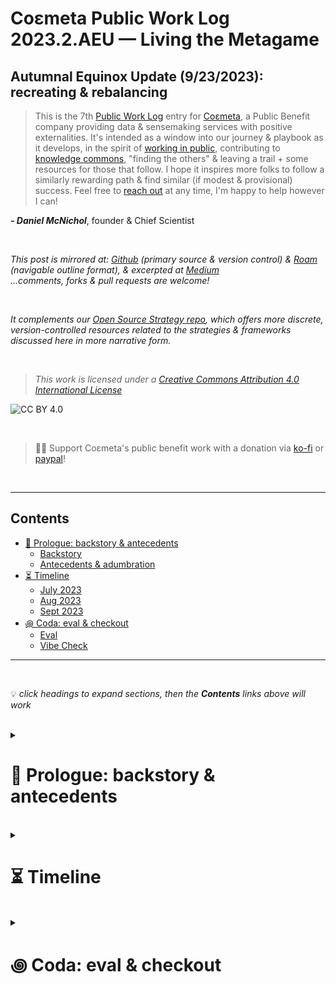 # Coεmeta Public Work Log 2023.2.AEU — Living the Metagame <!-- omit in toc -->

## Autumnal Equinox Update (9/23/2023): recreating & rebalancing    <!-- omit in toc -->

> This is the 7th [Public Work Log](https://github.com/coemeta/public-work-log/) entry for [Coεmeta](https://coemeta.xyz/), a Public Benefit company providing data & sensemaking services with positive externalities. It's intended as a window into our journey & playbook as it develops, in the spirit of [working in public](https://nesslabs.com/work-in-public), contributing to [knowledge commons](https://en.wikipedia.org/wiki/Knowledge_commons), "finding the others" & leaving a trail + some resources for those that follow. I hope it inspires more folks to follow a similarly rewarding path & find similar (if modest & provisional) success. Feel free to [reach out](mailto:daniel@coemeta.com) at any time, I'm happy to help however I can!  

_**- Daniel McNichol**_, founder & Chief Scientist

<br>

_This post is mirrored at: [Github](https://github.com/coemeta/public-work-log) (primary source & version control) & [Roam](https://roamresearch.com/#/app/coemeta/page/CfFHmLnmj) (navigable outline format), & excerpted at [Medium](https://medium.com/coemeta/)_  
_...comments, forks & pull requests are welcome!_

<br>  

_It complements our [Open Source Strategy repo](https://github.com/coemeta/open-source-strategy), which offers more discrete, version-controlled resources related to the strategies & frameworks discussed here in more narrative form._

<br>

> _This work is licensed under a [Creative Commons Attribution 4.0 International License](http://creativecommons.org/licenses/by/4.0/)_

![CC BY 4.0](https://camo.githubusercontent.com/72af7c8e70a45c471163e803748d0338b3b2b52f6b040804e549e4163de72a58/68747470733a2f2f692e6372656174697665636f6d6d6f6e732e6f72672f6c2f62792f342e302f38387833312e706e67)  

<br>

> 🙏🏼 Support Coεmeta's public benefit work with a donation via [ko-fi](https://ko-fi.com/coemeta) or [paypal](https://www.paypal.com/donate/?hosted_button_id=7W4M66QGW3LT8)!  

<br>

---

## Contents
- [📜 Prologue: backstory \& antecedents](#-prologue-backstory--antecedents)
    - [Backstory](#backstory)
    - [Antecedents \& adumbration](#antecedents--adumbration)
- [⏳ Timeline](#-timeline)
    - [July 2023](#july-2023)
    - [Aug 2023](#aug-2023)
    - [Sept 2023](#sept-2023)
- [꩜ Coda: eval \& checkout](#-coda-eval--checkout)
    - [Eval](#eval)
    - [Vibe Check](#vibe-check)

---

<br>

💡 *click headings to expand sections, then the **Contents** links above will work*

<br>

<details>
<summary>

# 📜 Prologue: backstory & antecedents
</summary>

<details>
<summary>  

### Backstory
</summary>

**_Coεmeta_** is an attempt at an [infinite game](https://en.wikipedia.org/wiki/Finite_and_Infinite_Games). **The goal of infinite games is not to win, but to keep playing.**   

I consider this the _metagame_ (as opposed to endgame):    
>*a more **balanced**, **integrated**, **enriching** & **impactful** life in **greater community***

<br>

To pursue this metagame indefinitely (aka "infinitely"), I needed to reclaim some agency & autonomy in my work. So Coεmeta is also currently a [Pennsylvania Public Benefit LLC](https://coemeta.notion.site/coemeta/Co-meta-co-eh-meta-Data-Sensemaking-Services-9b764a49e7644703a64eda8f95084156#b97ace661ee84e81816b67d947ddbf53), serving as a vehicle for more traditional freelance & consulting work, as well as broader public-benefit oriented activities.   

<br>

> _(My longer-term vision for Coεmeta as a formal entity is something more like a _[worker-owned cooperative](https://institute.coop/what-worker-cooperative)_ or _[DAO](https://en.wikipedia.org/wiki/Decentralized_autonomous_organization)_ with shared collective ownership, or at least part of a federated network of _[mutual aid](https://en.wikipedia.org/wiki/Mutual_aid_%28organization_theory%29)_ & partnerships with other "self-sovereign"_ **ɛ** _groups or entities. This is part of the "in greater community" aspect of the metagame.)_   

<br>

So **Coεmeta is not exactly a traditional 'venture' or typical small business or startup etc**, but assumes some of those trappings for now. The [first log entry](2022.0.veu.md) recaps more of the motivations & considerations underlying all of this, & our [Open Source Strategy repo](https://github.com/coemeta/open-source-strategy) describes some of the strategic planning & wayfinding models used so far.     

<br>  

As elaborated throughout these artifacts, **public work & contributing to knowledge commons are core parts of the overall metagame strategy & ethos**. So these posts are part of that: figuring it out as I go, learning while doing, in public. This entry picks up where the previous left off. (The timing & titles of these entries should make the intended heliocentric publishing cadence clear.)   

<br>

ɛ NB: I'm generally skeptical of this terminology & its associations with neoliberal / libertarian fantasies of fully atomized "[sovereign individuals](https://www.radicalxchange.org/media/blog/sovereign-nonsense/)", but "independent" isn't quite adequate either.   

</details>

<br>   

<details>
<summary>   

### Antecedents & adumbration
</summary>   

This is the **2nd cycle of [Public Work Logs](https://github.com/coemeta/public-work-log)**, & the **3rd update of the cycle**. **[Last update](2023.1.msu.md)**, I [described](2023.1.msu.md#-timeline) **going off script on an indefinite car-life adventure**, **cashing in accrued lifestyle credit** & **reinvesting pasts harvests across a broader "8 capital" portfolio**. That adventure & rebalancing **continued throughout the summer & early fall, taking me all the way around the country**, with a target return date of late October.   

<br>

Similar to **[last autumn's update](2022.2.aeu.md)**, **vacation & real-world relations took precedence**, with **client work & life-admin logistics** consuming most remaining time & energy. But the other **[long-neglected pillars](2022.3.wsu.md#-prologue--epilogue-♻️-a-tldr) are not yet in ruins** — _in fact were obliquely bolstered_ — & are anyway mere **buttresses for the [metagame](#-prologue-backstory--antecedents)**, which this trip incarnated.   


</details>

</details>

<br>

<details>
<summary>  

# ⏳ Timeline
</summary>

_A brief timeline of relevant events, from the midsummer solstice of June 2023, to the autumn equinox of Sept 2023._   

_(see the full timeline to-date [here](https://roamresearch.com/#/app/coemeta/page/EkP-exB0L))_   

<br>  

<details>
<summary>  

### July 2023
</summary>

- **Set out cross country** after initial regional car camping trips 
  - <blockquote class="twitter-tweet"><p lang="en" dir="ltr">we&#39;re so back <a href="https://t.co/JbkIdEd5X2">pic.twitter.com/JbkIdEd5X2</a></p>&mdash; Daniel Coεmeta McNichol (@dnlmc) <a href="https://twitter.com/dnlmc/status/1683620005974343681?ref_src=twsrc%5Etfw">July 24, 2023</a></blockquote> 
  - ... first wave of road-weariness sets in 
    - <blockquote class="twitter-tweet"><p lang="en" dir="ltr">gm<br><br>im a lil tired <a href="https://t.co/yTmDh62fnl">pic.twitter.com/yTmDh62fnl</a></p>&mdash; Daniel Coεmeta McNichol (@dnlmc) <a href="https://twitter.com/dnlmc/status/1682034457514217479?ref_src=twsrc%5Etfw">July 20, 2023</a></blockquote>  

- **Publish initial [kNotwork convos](https://www.youtube.com/@CoemetaLifecraft)** to [youtube](https://www.youtube.com/@CoemetaLifecraft) & [podcast](https://podcasters.spotify.com/pod/show/coemetalifecraft) feeds
  - <blockquote class="twitter-tweet"><p lang="en" dir="ltr">🪢 kNotwork session #1 🪢<a href="https://t.co/WxWhiLZXuL">https://t.co/WxWhiLZXuL</a></p>&mdash; Daniel Coεmeta McNichol (@dnlmc) <a href="https://twitter.com/dnlmc/status/1681379648704323586?ref_src=twsrc%5Etfw">July 18, 2023</a></blockquote> 
  - <blockquote class="twitter-tweet"><p lang="en" dir="ltr">𝓴𝓝𝓸𝓽𝔀𝓸𝓻𝓴 Sessions #2 | NO ONE WANTS TO DO KNOWLEDGE WORK w/ mad lad <a href="https://twitter.com/MangoZeus?ref_src=twsrc%5Etfw">@MangoZeus</a><br><br>aptly themed as i&#39;m back on forest time &amp; behind on fake email world housekeeping, but want to at least keep these full sessions streaming out. more to come!<br><br>🔗 below<a href="https://t.co/8qlexnrbm1">https://t.co/8qlexnrbm1</a> <a href="https://t.co/kOUUcyPWOf">pic.twitter.com/kOUUcyPWOf</a></p>&mdash; Daniel Coεmeta McNichol (@dnlmc) <a href="https://twitter.com/dnlmc/status/1684611165895131137?ref_src=twsrc%5Etfw">July 27, 2023</a></blockquote> 
  - ...& **elaborate kNotwork theory** a bit
    - <blockquote class="twitter-tweet"><p lang="und" dir="ltr"><a href="https://t.co/IN2dqb86sP">https://t.co/IN2dqb86sP</a></p>&mdash; Daniel Coεmeta McNichol (@dnlmc) <a href="https://twitter.com/dnlmc/status/1675946901663805454?ref_src=twsrc%5Etfw">February 4, 2023</a></blockquote>
    - <blockquote class="twitter-tweet"><p lang="en" dir="ltr">lets get concrete<br><br>here&#39;s an exemplar of state &amp; market intermediation (absorption &amp; dissolution) of peer-2-peer social ties &amp; interdependence<br><br>the US farm credit system institutionalized &amp; largely displaced p2p mutual banking practices, then outgrew &amp; left behind small producers <a href="https://t.co/d1htm5ESgg">pic.twitter.com/d1htm5ESgg</a></p>&mdash; Daniel Coεmeta McNichol (@dnlmc) <a href="https://twitter.com/dnlmc/status/1676973721150693378?ref_src=twsrc%5Etfw">July 6, 2023</a></blockquote> 

</details>

<details>
<summary>  

### Aug 2023
</summary>  

- **Moar travel & camping** 
  - <blockquote class="twitter-tweet"><p lang="en" dir="ltr">aaand we&#39;re back <a href="https://t.co/NqtagHCQGA">pic.twitter.com/NqtagHCQGA</a></p>&mdash; Daniel Coεmeta McNichol (@dnlmc) <a href="https://twitter.com/dnlmc/status/1691581322668519441?ref_src=twsrc%5Etfw">August 15, 2023</a></blockquote> 
  - <blockquote class="twitter-tweet"><p lang="en" dir="ltr">druidmode late night grind <a href="https://t.co/7ArdLs6MVC">pic.twitter.com/7ArdLs6MVC</a></p>&mdash; Daniel Coεmeta McNichol (@dnlmc) <a href="https://twitter.com/dnlmc/status/1692014570867409135?ref_src=twsrc%5Etfw">August 17, 2023</a></blockquote> 
  
  - ...moar weariness   
    - <blockquote class="twitter-tweet"><p lang="en" dir="ltr">thing about living on the road is there&#39;s about 3-5x more life admin overhead <br><br>(eating sleeping bathing logistics etc)<br><br>&amp; i hate life admin overhead</p>&mdash; Daniel Coεmeta McNichol (@dnlmc) <a href="https://twitter.com/dnlmc/status/1693840013300306233?ref_src=twsrc%5Etfw">August 22, 2023</a></blockquote> 

</details>  

<details>
<summary>  

### Sept 2023
</summary>

- **...& so on and so forth**

  - <blockquote class="twitter-tweet"><p lang="en" dir="ltr">unrealistic place <a href="https://t.co/Oeoks5iEj3">pic.twitter.com/Oeoks5iEj3</a></p>&mdash; Daniel Coεmeta McNichol (@dnlmc) <a href="https://twitter.com/dnlmc/status/1701675874222047727?ref_src=twsrc%5Etfw">September 12, 2023</a></blockquote> 

  - <blockquote class="twitter-tweet"><p lang="en" dir="ltr">we were, ever so briefly, back<br><br>but not enough signal to attend to responsibilities, so it&#39;s over<br><br>(omw to LA 😞) <a href="https://t.co/C3OogVxC4p">pic.twitter.com/C3OogVxC4p</a></p>&mdash; Daniel Coεmeta McNichol (@dnlmc) <a href="https://twitter.com/dnlmc/status/1701677750728417436?ref_src=twsrc%5Etfw">September 12, 2023</a></blockquote> 

  - <blockquote class="twitter-tweet"><p lang="en" dir="ltr">coast 2 coast gm <a href="https://t.co/xIivvF0kzW">https://t.co/xIivvF0kzW</a> <a href="https://t.co/zPguDPG2zq">pic.twitter.com/zPguDPG2zq</a></p>&mdash; Daniel Coεmeta McNichol (@dnlmc) <a href="https://twitter.com/dnlmc/status/1703855100228485179?ref_src=twsrc%5Etfw">September 18, 2023</a></blockquote> 

  - <blockquote class="twitter-tweet"><p lang="en" dir="ltr">ga<br><br>today&#39;s office <a href="https://t.co/nVgzhnYFw8">pic.twitter.com/nVgzhnYFw8</a></p>&mdash; Daniel Coεmeta McNichol (@dnlmc) <a href="https://twitter.com/dnlmc/status/1704623102695710828?ref_src=twsrc%5Etfw">September 20, 2023</a></blockquote> 

</details>

</details>

<br>

<details> 
<summary>

# ꩜ Coda: eval & checkout
</summary>  

<details>
<summary>

### Eval 
</summary>

The raw accounting feels [even more empty than usual here](2023.2.aeu.md#-coda-eval--checkout), but as is tradition:
  - ![Coεmeta Time Tracking Autumn 2023](https://raw.githubusercontent.com/coemeta/public-work-log/main/media/2023.2.aeu/timetracking.png)
      - _I **succeeded in [working less & vibing more](2023.1.msu.md#-timeline)**, & for the most part **became [more at ease with hyperopic balance](2023.1.msu.md#-coda-eval--checkout)**_ 
  - ![Coεmeta Metrics Autumn 2023](https://raw.githubusercontent.com/coemeta/public-work-log/main/media/2023.2.aeu/metrics.png)
      - _(is this 🦋 degrowth)_
  - ![Coεmeta OKRs Autumn 2023](https://raw.githubusercontent.com/coemeta/public-work-log/main/media/2023.2.aeu/okrs.png)

</details>

<details> 
<summary>   

### Vibe Check
</summary>  

& as for the vibes ...same as [last time](2023.1.msu.md#-coda-eval--checkout), just more:

>**Immaculate as ever** <br>
>_...the path feels truer by the day, & my gratitude & appreciation grows in turn_

I'm still consciously **cashing in on lifestyle credit accrued during [last cycle's overload & burnout](2023.0.veu.md#-coda-eval--checkout)**, & know that **[hyperopic rebalancing](#-prologue-backstory--antecedents)** will come calling again. This is **living the [metagame](#-prologue-backstory--antecedents) in all its [infinitude](#-prologue-backstory--antecedents)**.

</details>  

</details>
